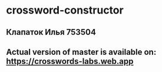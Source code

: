 # crossword-constructor
## Клапаток Илья 753504
## Actual version of master is available on: https://crosswords-labs.web.app
